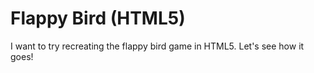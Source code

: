 Flappy Bird (HTML5)
=========

I want to try recreating the flappy bird game in HTML5. Let's see how it goes!